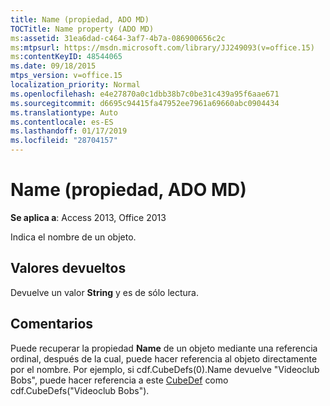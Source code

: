 ```yaml
---
title: Name (propiedad, ADO MD)
TOCTitle: Name property (ADO MD)
ms:assetid: 31ea6dad-c464-3af7-4b7a-086900656c2c
ms:mtpsurl: https://msdn.microsoft.com/library/JJ249093(v=office.15)
ms:contentKeyID: 48544065
ms.date: 09/18/2015
mtps_version: v=office.15
localization_priority: Normal
ms.openlocfilehash: e4e27870a0c1dbb38b7c0be31c439a95f6aae671
ms.sourcegitcommit: d6695c94415fa47952ee7961a69660abc0904434
ms.translationtype: Auto
ms.contentlocale: es-ES
ms.lasthandoff: 01/17/2019
ms.locfileid: "28704157"
---
```

# <a name="name-property-ado-md"></a>Name (propiedad, ADO MD)


**Se aplica a**: Access 2013, Office 2013

Indica el nombre de un objeto.

## <a name="return-values"></a>Valores devueltos

Devuelve un valor **String** y es de sólo lectura.

## <a name="remarks"></a>Comentarios

Puede recuperar la propiedad **Name** de un objeto mediante una referencia ordinal, después de la cual, puede hacer referencia al objeto directamente por el nombre. Por ejemplo, si cdf.CubeDefs(0).Name devuelve "Videoclub Bobs", puede hacer referencia a este [CubeDef](cubedef-object-ado-md.md) como cdf.CubeDefs("Videoclub Bobs").

